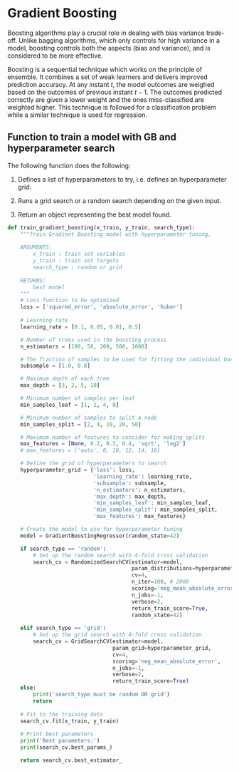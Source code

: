 # Gradient Boosting

Boosting algorithms play a crucial role in dealing with bias variance trade-off. Unlike bagging algorithms, which only controls for high variance in a model, boosting controls both the aspects (bias and variance), and is considered to be more effective.

Boosting is a sequential technique which works on the principle of ensemble. It combines a set of weak learners and delivers improved prediction accuracy. At any instant $t$, the model outcomes are weighed based on the outcomes of previous instant $t-1$. The outcomes predicted correctly are given a lower weight and the ones miss-classified are weighted higher. This technique is followed for a classification problem while a similar technique is used for regression.

## Function to train a model with GB and hyperparameter search

The following function does the following:

1) Defines a list of hyperparameters to try, i.e. defines an hyperparameter grid.

2) Runs a grid search or a random search depending on the given input.

3) Return an object representing the best model found.


```python
def train_gradient_boosting(x_train, y_train, search_type):
    """Train Gradient Boosting model with hyperparameter tuning.
    
    ARGUMENTS:
        x_train : train set variables
        y_train : train set targets
        search_type : random or grid
        
    RETURNS:
        best model    
    """
    # Loss function to be optimized
    loss = ['squared_error', 'absolute_error', 'huber']
    
    # Learning rate
    learning_rate = [0.1, 0.05, 0.01, 0.5]

    # Number of trees used in the boosting process
    n_estimators = [100, 50, 200, 500, 1000]

    # The fraction of samples to be used for fitting the individual base learners
    subsample = [1.0, 0.8]

    # Maximum depth of each tree
    max_depth = [3, 2, 5, 10] 

    # Minimum number of samples per leaf
    min_samples_leaf = [1, 2, 4, 8]

    # Minimum number of samples to split a node
    min_samples_split = [2, 4, 10, 20, 50]  

    # Maximum number of features to consider for making splits
    max_features = [None, 0.2, 0.3, 0.4, 'sqrt', 'log2']
    # max_features = ['auto', 8, 10, 12, 14, 16]

    # Define the grid of hyperparameters to search
    hyperparameter_grid = {'loss': loss,
                           'learning_rate': learning_rate,
                           'subsample': subsample,
                           'n_estimators': n_estimators,
                           'max_depth': max_depth,
                           'min_samples_leaf': min_samples_leaf,
                           'min_samples_split': min_samples_split,
                           'max_features': max_features}

    # Create the model to use for hyperparameter tuning
    model = GradientBoostingRegressor(random_state=42)

    if search_type == 'random':
        # Set up the random search with 4-fold cross validation
        search_cv = RandomizedSearchCV(estimator=model,
                                       param_distributions=hyperparameter_grid,
                                       cv=4, 
                                       n_iter=100, # 2000
                                       scoring='neg_mean_absolute_error',
                                       n_jobs=-1, 
                                       verbose=2, 
                                       return_train_score=True,
                                       random_state=42)
    
    elif search_type == 'grid':
        # Set up the grid search with 4-fold cross validation
        search_cv = GridSearchCV(estimator=model,
                                 param_grid=hyperparameter_grid,
                                 cv=4, 
                                 scoring='neg_mean_absolute_error',
                                 n_jobs=-1, 
                                 verbose=2, 
                                 return_train_score=True)
    else: 
        print('search_type must be random OR grid')
        return
    
    # Fit to the training data
    search_cv.fit(x_train, y_train)
    
    # Print best parameters
    print('Best parameters:')
    print(search_cv.best_params_)

    return search_cv.best_estimator_
```